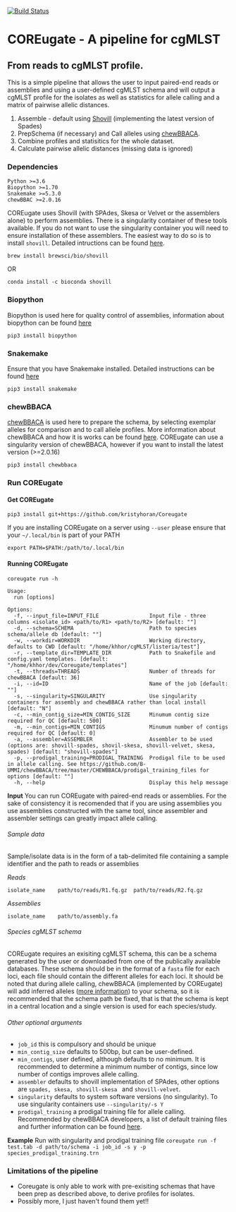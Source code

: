 [![Build Status](https://travis-ci.org/kristyhoran/Coreugate.svg?branch=master)](https://travis-ci.org/kristyhoran/Coreugate)

# COREugate - A pipeline for cgMLST
## From reads to cgMLST profile.

This is a simple pipeline that allows the user to input paired-end reads or assemblies and using a user-defined cgMLST schema and will output a cgMLST profile for the isolates as well as statistics for allele calling and a matrix of pairwise allelic distances.

1. Assemble - default using [Shovill](https://github.com/tseemann/shovill) (implementing the latest version of Spades)
2. PrepSchema (if necessary) and Call alleles using [chewBBACA](https://github.com/B-UMMI/chewBBACA/wiki).
3. Combine profiles and statisitics for the whole dataset.
4. Calculate pairwise allelic distances (missing data is ignored)

### Dependencies
```
Python >=3.6
Biopython >=1.70
Snakemake >=5.3.0
chewBBAC >=2.0.16
```
COREugate uses Shovill (with SPAdes, Skesa or Velvet or the assemblers alone) to perform assemblies. There is a singularity container of these tools available. If you do not want to use the singularity container you will need to ensure installation of these assemblers. The easiest way to do so is to install `shovill`. Detailed intructions can be found [here](https://github.com/tseemann/shovill).

```
brew install brewsci/bio/shovill
```

OR 

```
conda install -c bioconda shovill
```

### Biopython
Biopython is used here for quality control of assemblies, information about biopython can be found [here](https://biopython.org)
```
pip3 install biopython
```

### Snakemake
Ensure that you have Snakemake installed. Detailed instructions can be found [here](https://snakemake.readthedocs.io/en/stable/getting_started/installation.html)

```
pip3 install snakemake
```

### chewBBACA
[chewBBACA](https://github.com/B-UMMI/chewBBACA/) is used here to prepare the schema, by selecting exemplar alleles for comparison and to call allele profiles. More information about chewBBACA and how it is works can be found [here](https://github.com/B-UMMI/chewBBACA/wiki). COREugate can use a singularity version of chewBBACA, however if you want to install the latest version (>=2.0.16)

```
pip3 install chewbbaca
```

### Run COREugate

#### Get COREugate
```
pip3 install git+https://github.com/kristyhoran/Coreugate
```

If you are installing COREugate on a server using `--user` please ensure that your `~/.local/bin` is part of your PATH
```
export PATH=$PATH:/path/to/.local/bin
```

#### Running COREugate
```
coreugate run -h

Usage:
  run [options]

Options:
  -f, --input_file=INPUT_FILE                Input file - three columns <isolate_id> <path/to/R1> <path/to/R2> [default: ""]
  -d, --schema=SCHEMA                        Path to species schema/allele db [default: ""]
  -w, --workdir=WORKDIR                      Working directory, defaults to CWD [default: "/home/khhor/cgMLST/listeria/test"]
  -r, --template_dir=TEMPLATE_DIR            Path to Snakefile and config.yaml templates. [default: "/home/khhor/dev/Coreugate/templates"]
  -t, --threads=THREADS                      Number of threads for chewBBACA [default: 36]
  -i, --id=ID                                Name of the job [default: ""]
  -s, --singularity=SINGULARITY              Use singularity containers for assembly and chewBBACA rather than local install [default: "N"]
  -c, --min_contig_size=MIN_CONTIG_SIZE      Minumum contig size required for QC [default: 500]
  -m, --min_contigs=MIN_CONTIGS              Minumum number of contigs required for QC [default: 0]
  -a, --assembler=ASSEMBLER                  Assembler to be used (options are: shovill-spades, shovil-skesa, shovill-velvet, skesa, spades) [default: "shovill-spades"]
  -p, --prodigal_training=PRODIGAL_TRAINING  Prodigal file to be used in allele calling. See https://github.com/B-UMMI/chewBBACA/tree/master/CHEWBBACA/prodigal_training_files for options [default: ""]
  -h, --help                                 Display this help message
```
**Input**
You can run COREugate with paired-end reads or assemblies. For the sake of consistency it is recomended that if you are using assemblies you use assemblies constructed with the same tool, since assembler and assembler settings can greatly impact allele calling.

###### Sample data
Sample/isolate data is in the form of a tab-delimited file containing a sample identifier and the path to reads or assemblies

*Reads*
```
isolate_name	path/to/reads/R1.fq.gz	path/to/reads/R2.fq.gz
```

*Assemblies*
```
isolate_name	path/to/assembly.fa	
```
###### Species cgMLST schema
COREugate requires an exisiting cgMLST schema, this can be a schema generated by the user or downloaded from one of the publically available databases. These schema should be in the format of a `fasta` file for each loci, each file should contain the different alleles for each loci. It should be noted that during allele calling, chewBBACA (implemented by COREugate) will add inferred alleles ([more information](https://github.com/B-UMMI/chewBBACA/wiki)) to your schema, so it is recommended that the schema path be fixed, that is that the schema is kept in a central location and a single version is used for each species/study.

###### Other optional arguments
* `job_id` this is compulsory and should be unique
* `min_contig_size` defaults to 500bp, but can be user-defined.
* `min_contigs`, user defined, although defaults to no minimum. It is recommended to determine a minimum number of contigs, since low number of contigs improves allele calling.
* `assembler` defaults to shovill implementation of SPAdes, other options are `spades, skesa, shovill-skesa ` and `shovill-velvet`.
* `singularity` defaults to system software versions (no singularity). To use singularity containers use `--singularity/-s Y`
* `prodigal_training` a prodigal training file for allele calling. Recommended by chewBBACA developers, a list of default training files and further information can be found [here](https://github.com/B-UMMI/chewBBACA/wiki).


**Example**
Run with singularity and prodigal training file
`coreugate run -f test.tab -d path/to/schema -i job_id -s y -p species_prodigal_training.trn`

### Limitations of the pipeline
* Coreugate is only able to work with pre-exisiting schemas that have been prep as described above, to derive profiles for isolates.
* Possibly more, I just haven't found them yet!!

